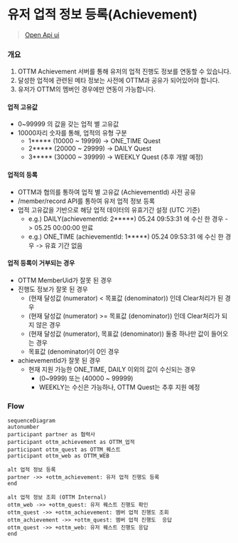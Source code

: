 # 유저 업적 정보 등록(Achievement)
> [Open Api ui](%partner-api-base%/achievement/swagger-ui/index.html)
### 개요

1. OTTM Achievement 서버를 통해 유저의 업적 진행도 정보를 연동할 수 있습니다.
2. 달성한 업적에 관련된 메타 정보는 사전에 OTTM과 공유가 되어있어야 합니다.
3. 유저가 OTTM의 멤버인 경우에만 연동이 가능합니다.

#### 업적 고유값
- 0~99999 의 값을 갖는 업적 별 고유값
- 10000자리 숫자를 통해, 업적의 유형 구분
  - 1***** (10000 ~ 19999) -> ONE_TIME Quest
  - 2***** (20000 ~ 29999) -> DAILY Quest
  - 3***** (30000 ~ 39999) -> WEEKLY Quest (추후 개발 예정)

#### 업적의 등록
- OTTM과 협의를 통하여 업적 별 고유값 (AchievementId) 사전 공유
- /member/record API를 통하여 유저 업적 정보 등록
- 업적 고유값을 기반으로 해당 업적 데이터의 유효기간 설정 (UTC 기준)
  - e.g.) DAILY(achievementId: 2*****) 05.24 09:53:31 에 수신 한 경우 -> 05.25 00:00:00 만료
  - e.g.) ONE_TIME (achievementId: 1*****) 05.24 09:53:31 에 수신 한 경우 -> 유효 기간 없음

#### 업적 등록이 거부되는 경우
- OTTM MemberUid가 잘못 된 경우
- 진행도 정보가 잘못 된 경우
  - (현재 달성값 (numerator) < 목표값 (denominator)) 인데 Clear처리가 된 경우
  - (현재 달성값 (numerator) >= 목표값 (denominator)) 인데 Clear처리가 되지 않은 경우
  - (현재 달성값 (numerator), 목표값 (denominator)) 둘중 하나만 값이 들어오는 경우
  - 목표값 (denominator)이 0인 경우
- achievementId가 잘못 된 경우
  - 현재 지원 가능한 ONE_TIME, DAILY 이외의 값이 수신되는 경우
    - (0~9999) 또는 (40000 ~ 99999)
    - WEEKLY는 수신은 가능하나, OTTM Quest는 추후 지원 예정
### **Flow**

```mermaid
sequenceDiagram
autonumber
participant partner as 협력사
participant ottm_achievement as OTTM_업적
participant ottm_quest as OTTM_퀘스트
participant ottm_web as OTTM_WEB

alt 업적 정보 등록
partner ->> +ottm_achievement: 유저 업적 진행도 등록
end

alt 업적 정보 조회 (OTTM Internal)
ottm_web ->> +ottm_quest: 유저 퀘스트 진행도 확인
ottm_quest ->> +ottm_achievement: 멤버 업적 진행도 조회
ottm_achievement ->> +ottm_quest: 멤버 업적 진행도  응답
ottm_quest ->> +ottm_web: 유저 퀘스트 진행도 응답
end
```
